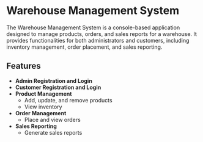 # Warehouse Management System

The Warehouse Management System is a console-based application designed to manage products, orders, and sales reports for a warehouse. It provides functionalities for both administrators and customers, including inventory management, order placement, and sales reporting.

## Features

- **Admin Registration and Login**
- **Customer Registration and Login**
- **Product Management**
  - Add, update, and remove products
  - View inventory
- **Order Management**
  - Place and view orders
- **Sales Reporting**
  - Generate sales reports